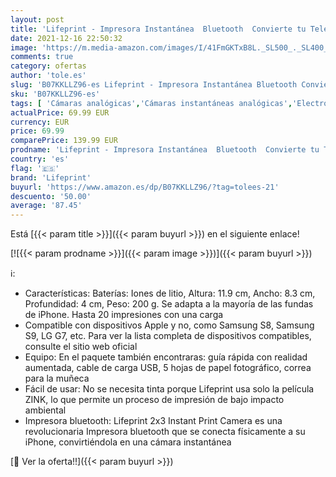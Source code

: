 ```yaml
---
layout: post
title: 'Lifeprint - Impresora Instantánea  Bluetooth  Convierte tu Teléfono Inteligente en una Cámara Instantánea  Compatibilidad con Apple y Android  Blanco'
date: 2021-12-16 22:50:32
image: 'https://m.media-amazon.com/images/I/41FmGKTxB8L._SL500_._SL400_.jpg'
comments: true
category: ofertas
author: 'tole.es'
slug: 'B07KKLLZ96-es Lifeprint - Impresora Instantánea Bluetooth Convierte tu...'
sku: 'B07KKLLZ96-es'
tags: [ 'Cámaras analógicas','Cámaras instantáneas analógicas','Electrónica','Fotografía y videocámaras','apple','lifeprint', ]
actualPrice: 69.99 EUR
currency: EUR
price: 69.99
comparePrice: 139.99 EUR
prodname: 'Lifeprint - Impresora Instantánea  Bluetooth  Convierte tu Teléfono Inteligente en una Cámara Instantánea  Compatibilidad con Apple y Android  Blanco'
country: 'es'
flag: '🇪🇸'
brand: 'Lifeprint'
buyurl: 'https://www.amazon.es/dp/B07KKLLZ96/?tag=tolees-21'
descuento: '50.00'
average: '87.45'
---
```


Está [{{< param title >}}]({{< param buyurl >}}) en el siguiente enlace!

[![{{< param prodname >}}]({{< param image >}})]({{< param buyurl >}})

ℹ️:

- Características: Baterías: Iones de litio, Altura: 11.9 cm, Ancho: 8.3 cm, Profundidad: 4 cm, Peso: 200 g. Se adapta a la mayoría de las fundas de iPhone. Hasta 20 impresiones con una carga
- Compatible con dispositivos Apple y no, como Samsung S8, Samsung S9, LG G7, etc. Para ver la lista completa de dispositivos compatibles, consulte el sitio web oficial
- Equipo: En el paquete también encontraras: guía rápida con realidad aumentada, cable de carga USB, 5 hojas de papel fotográfico, correa para la muñeca
- Fácil de usar: No se necesita tinta porque Lifeprint usa solo la película ZINK, lo que permite un proceso de impresión de bajo impacto ambiental
- Impresora bluetooth: Lifeprint 2x3 Instant Print Camera es una revolucionaria Impresora bluetooth que se conecta físicamente a su iPhone, convirtiéndola en una cámara instantánea

[🛒 Ver la oferta!!]({{< param buyurl >}})
